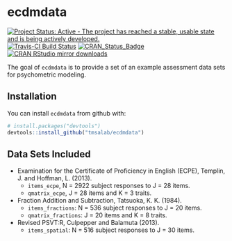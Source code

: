 
<!-- README.md is generated from README.Rmd. Please edit that file -->

# ecdmdata

[![Project Status: Active - The project has reached a stable, usable
state and is being actively
developed.](http://www.repostatus.org/badges/latest/active.svg)](http://www.repostatus.org/#active)
[![Travis-CI Build
Status](https://travis-ci.org/tmsalab/ecdmdata.svg?branch=master)](https://travis-ci.org/tmsalab/ecdmdata)
[![CRAN\_Status\_Badge](http://www.r-pkg.org/badges/version/ecdmdata)](https://cran.r-project.org/package=ecdmdata)
[![CRAN RStudio mirror
downloads](http://cranlogs.r-pkg.org/badges/ecdmdata)](http://www.r-pkg.org/pkg/ecdmdata)

The goal of `ecdmdata` is to provide a set of an example assessment data
sets for psychometric modeling.

## Installation

You can install `ecdmdata` from github with:

``` r
# install.packages("devtools")
devtools::install_github("tmsalab/ecdmdata")
```

## Data Sets Included

  - Examination for the Certificate of Proficiency in English (ECPE),
    Templin, J. and Hoffman, L. (2013).
      - `items_ecpe`, N = 2922 subject responses to J = 28 items.
      - `qmatrix_ecpe`, J = 28 items and K = 3 traits.
  - Fraction Addition and Subtraction, Tatsuoka, K. K. (1984).
      - `items_fractions`: N = 536 subject responses to J = 20 items.
      - `qmatrix_fractions`: J = 20 items and K = 8 traits.
  - Revised PSVT:R, Culpepper and Balamuta (2013).
      - `items_spatial`: N = 516 subject responses to J = 30 items.
